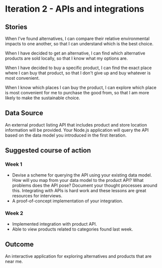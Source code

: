 # Iteration 2 - APIs and integrations

## Stories
When I’ve found alternatives, I can compare their relative environmental impacts to one another, so that I can understand which is the best choice.

When I have decided to get an alternative, I can find which alternative products are sold locally, so that I know what
my options are.

When I have decided to buy a specific product, I can find the exact place where I can buy that product, so that I don't
give up and buy whatever is most convenient.

When I know which places I can buy the product, I can explore which place is most convenient for me to purchase the good
from, so that I am more likely to make the sustainable choice.

## Data Source
An external product listing API that includes product and store location information will be provided. Your Node.js
application will query the API based on the data model you introduced in the first iteration.

## Suggested course of action

### Week 1
- Devise a scheme for querying the API using your existing data model. How will you map from your data model to the
 product API? What problems does the API pose? Document your thought processes around this. Integrating with APIs is
hard work and these lessons are great resources for interviews.
- A proof-of-concept implementation of your integration.

### Week 2
- Implemented integration with product API.
- Able to view products related to categories found last week.

## Outcome
An interactive application for exploring alternatives and products that are near me.
